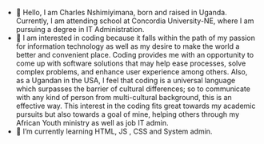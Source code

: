 - 👋 Hello, I am Charles Nshimiyimana, born and raised in Uganda. Currently, I am attending school at Concordia University-NE, where I am pursuing a degree in IT Administration.
- 👀 I am interested in coding because it falls within the path of my passion for information technology as well as my desire to make the world a better and convenient place. Coding provides me with an opportunity to come up with software solutions that may help ease processes, solve complex problems, and enhance user experience among others. Also, as a Ugandan in the USA, I feel that coding is a universal language which surpasses the barrier of cultural differences; so to communicate with any kind of person from multi-cultural background, this is an effective way. This interest in the coding fits great towards my academic pursuits but also towards a goal of mine, helping others through my African Youth ministry as well as job IT admin.
- 🌱 I’m currently learning HTML, JS , CSS and System admin.


<!---
explore-github-by-creating-a-repository-charlesn1225 is a ✨ special ✨ repository because its `README.md` (this file) appears on your GitHub profile.
You can click the Preview link to take a look at your changes.
--->
